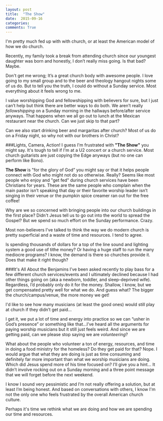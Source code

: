 ```yaml
---
layout: post
title:  "The Show"
date:  2015-09-16
categories:
comments: True
---
```



I'm pretty much fed up with with church, or at least the American model of how we do church.

Recently, my family took a break from attending church since our youngest daughter was born and honestly, I don’t really miss going. Is that bad? Maybe.

Don't get me wrong; It’s a great church body with awesome people. I love going to my small group and to the beer and theology hangout nights some of us do. But to tell you the truth, I could do without a Sunday service. Most everything about it feels wrong to me.

I value worshipping God and fellowshipping with believers for sure, but I just can’t help but think there are better ways to do both. We aren’t really *fellowshipping* on a Sunday morning in the hallways before/after service anyways. That happens when we all go out to lunch at the Mexican restaurant near the church. Can we just skip to that part? 

Can we also start drinking beer and margaritas after church? Most of us do on a Friday night, so why not with our brothers in Christ?

###Lights, Camera, Action!
I guess I'm frustrated with **"The Show"** you might say. It's tough to tell if I'm at a U2 concert or a church service. Most church guitarists are just copying the Edge anyways (but no one can perform like Bono).

**The Show** is "for the glory of God” you might say or that it helps people connect with God who might not do so otherwise. Really? Seems like most people who enjoy and "get fed" during church services have been Christians for years. These are the same people who complain when the main pastor isn’t speaking that day or their favorite worship leader isn’t singing in their venue or the pumpkin spice creamer ran out for the free coffee!

Why are we so concerned with bringing people into our church buildings in the first place? Didn't Jesus tell us to go out into the world to spread the Gospel? But we spend so much effort on the Sunday performance. Crazy.

Most non-believers I've talked to think the way we do modern church is pretty superficial and a waste of time and resources. I tend to agree.

Is spending thousands of dollars for a top of the line sound and lighting system a good use of tithe money? Or having a huge staff to run the many mediocre programs? I know, the demand is there so churches provide it. Does that make it right though?

###It's All About the Benjamins
I’ve been asked recently to play bass for a few different church services/events and I ultimately declined because I had other things going on (aka a newborn, toddler, and sleep-deprived wife). Regardless, I’d probably only do it for the money. Shallow, I know, but we get compensated pretty well for what we do. And guess what? The bigger the church/campus/venue, the more money we get!

I'd like to see how many musicians (at least the good ones) would still play at church if they didn’t get paid...

I get it, we put a lot of time and energy into practice so we can “usher in God’s presence” or something like that…I’ve heard all the arguments for paying worship musicians but it still just feels weird. And since we are getting paid, can we please stop saying we are *volunteering*?

What about the people who volunteer a ton of energy, resources, and time in doing a food ministry for the homeless? Do they get paid for that? Nope. I would argue that what they are doing is just as time consuming and definitely far more important than what we worship musicians are doing. Which did Jesus spend more of his time focused on? I’ll give you a hint... It didn’t involve rocking out on a Sunday morning and a three point message that we will forget before the next weekend.

I know I sound very pessimistic and I’m not really offering a solution, but at least I’m being honest. And based on conversations with others, I know I'm not the only one who feels frustrated by the overall American church culture. 

Perhaps it's time we rethink what we are doing and how we are spending our time and resources.
